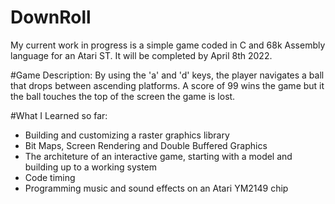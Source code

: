 # DownRoll
My current work in progress is a simple game coded in C and 68k Assembly language for an Atari ST. It will be completed by April 8th 2022.


#Game Description:
By using the 'a' and 'd' keys, the player navigates a ball that drops between ascending platforms. A score of 99 wins the game but it the ball touches the top of the screen the game is lost.

#What I Learned so far:
- Building and customizing a raster graphics library
- Bit Maps, Screen Rendering and Double Buffered Graphics
- The architeture of an interactive game, starting with a model and building up to a working system
- Code timing
- Programming music and sound effects on an Atari YM2149 chip

